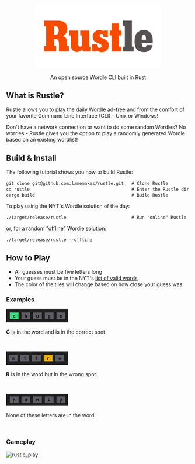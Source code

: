 <p align="center">
    <img src="docs/images/rustle_logo.png" alt="Rustle Logo" width="350px"/>
</p>
<p align="center">An open source Wordle CLI built in Rust</p>

## What is Rustle?
 
Rustle allows you to play the daily Wordle ad-free and from the comfort of your favorite Command Line Interface (CLI) - Unix or Windows!

Don't have a network connection or want to do some random Wordles? No worries - Rustle gives you the option to play a randomly generated Wordle based on an existing wordlist!

## Build & Install

The following tutorial shows you how to build Rustle:
```
git clone git@github.com:lamemakes/rustle.git   # Clone Rustle
cd rustle                                       # Enter the Rustle dir
cargo build                                     # Build Rustle
```

To play using the NYT's Wordle solution of the day:
```
./target/release/rustle                         # Run "online" Rustle
```

or, for a random "offline" Wordle solution:
```
./target/release/rustle --offline
```

## How to Play

- All guesses must be five letters long
- Your guess must be in the NYT's [list of valid words](https://raw.githubusercontent.com/lamemakes/rustle/master/src/assets/wordlist.json)
- The color of the tiles will change based on how close your guess was

### Examples

![correct_letter](docs/images/correct_letter.png)

**C** is in the word and is in the correct spot.

<br>

![misplaced_letter](docs/images/misplaced_letter.png)

**R** is in the word but in the wrong spot.

<br>

![incorrect_letter](docs/images//incorrect_letter.png)

None of these letters are in the word.

<br>

### Gameplay

![rustle_play](docs/images/rustle_win.gif)